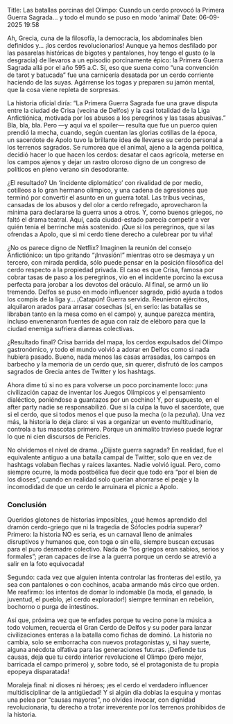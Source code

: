 Title: Las batallas porcinas del Olimpo: Cuando un cerdo provocó la Primera Guerra Sagrada… y todo el mundo se puso en modo ‘animal’
Date: 06-09-2025 19:58

Ah, Grecia, cuna de la filosofía, la democracia, los abdominales bien definidos y… ¡los cerdos revolucionarios! Aunque ya hemos desfilado por las pasarelas históricas de bigotes y pantalones, hoy tengo el gusto (o la desgracia) de llevaros a un episodio porcinamente épico: la Primera Guerra Sagrada allá por el año 595 a.C. Sí, eso que suena como “una convención de tarot y batucada” fue una carnicería desatada por un cerdo corriente haciendo de las suyas. Agárrense los togas y preparen su jamón mental, que la cosa viene repleta de sorpresas.

La historia oficial diría: “La Primera Guerra Sagrada fue una grave disputa entre la ciudad de Crisa (vecina de Delfos) y la casi totalidad de la Liga Anfictiónica, motivada por los abusos a los peregrinos y las tasas abusivas.” Bla, bla, bla. Pero —y aquí va el spoiler— resulta que fue un puerco quien prendió la mecha, cuando, según cuentan las glorias cotillas de la época, un sacerdote de Apolo tuvo la brillante idea de llevarse su cerdo personal a los terrenos sagrados. Se rumorea que el animal, ajeno a la agenda política, decidió hacer lo que hacen los cerdos: desatar el caos agrícola, meterse en los campos ajenos y dejar un rastro oloroso digno de un congreso de políticos en pleno verano sin desodorante.

¿El resultado? Un ‘incidente diplomático’ con rivalidad de por medio, cotilleos a lo gran hermano olímpico, y una cadena de agresiones que terminó por convertir el asunto en un guerra total. Las tribus vecinas, cansadas de los abusos y del olor a cerdo refregado, aprovecharon la mínima para declararse la guerra unos a otros. Y, como buenos griegos, no faltó el drama teatral. Aquí, cada ciudad-estado parecía competir a ver quién tenía el berrinche más sostenido. ¡Que si los peregrinos, que si las ofrendas a Apolo, que si mi cerdo tiene derecho a culebrear por tu viña!

¿No os parece digno de Netflix? Imaginen la reunión del consejo Anfictiónico: un tipo gritando “¡Invasión!” mientras otro se desmaya y un tercero, con mirada perdida, sólo puede pensar en la posición filosófica del cerdo respecto a la propiedad privada. El caso es que Crisa, famosa por cobrar tasas de paso a los peregrinos, vio en el incidente porcino la excusa perfecta para jorobar a los devotos del oráculo. Al final, se armó un lío tremendo. Delfos se puso en modo influencer sagrado, pidió ayuda a todos los compis de la liga y… ¡Catapún! Guerra servida. Reunieron ejércitos, alquilaron arados para arrasar cosechas (sí, en serio: las batallas se libraban tanto en la mesa como en el campo) y, aunque parezca mentira, incluso envenenaron fuentes de agua con raíz de eléboro para que la ciudad enemiga sufriera diarreas colectivas.

¿Resultado final? Crisa barrida del mapa, los cerdos expulsados del Olimpo gastronómico, y todo el mundo volvió a adorar en Delfos como si nada hubiera pasado. Bueno, nada menos las casas arrasadas, los campos en barbecho y la memoria de un cerdo que, sin querer, disfrutó de los campos sagrados de Grecia antes de Twitter y los hashtags.

Ahora dime tú si no es para volverse un poco porcinamente loco: ¡una civilización capaz de inventar los Juegos Olímpicos y el pensamiento dialéctico, poniéndose a guantazos por un cochino! Y, por supuesto, en el after party nadie se responsabilizó. Que si la culpa la tuvo el sacerdote, que si el cerdo, que si todos menos el que puso la mecha (o la pezuña). Una vez más, la historia lo deja claro: si vas a organizar un evento multitudinario, controla a tus mascotas primero. Porque un animalito travieso puede lograr lo que ni cien discursos de Pericles.

No olvidemos el nivel de drama. ¿Dijiste guerra sagrada? En realidad, fue el equivalente antiguo a una batalla campal de Twitter, solo que en vez de hashtags volaban flechas y raíces laxantes. Nadie volvió igual. Pero, como siempre ocurre, la moda postbélica fue decir que todo era “por el bien de los dioses”, cuando en realidad solo querían ahorrarse el peaje y la incomodidad de que un cerdo le arruinara el picnic a Apolo.

### Conclusión
Queridos glotones de historias imposibles, ¿qué hemos aprendido del dramón cerdo-griego que ni la tragedia de Sófocles podría superar? Primero: la historia NO es seria, es un carnaval lleno de animales disruptivos y humanos que, con toga o sin ella, siempre buscan excusas para el puro desmadre colectivo. Nada de “los griegos eran sabios, serios y formales”; ¡eran capaces de irse a la guerra porque un cerdo se atrevió a salir en la foto equivocada!

Segundo: cada vez que alguien intenta controlar las fronteras del estilo, ya sea con pantalones o con cochinos, acaba armando más circo que orden. Me reafirmo: los intentos de domar lo indomable (la moda, el ganado, la juventud, el pueblo, ¡el cerdo explorador!) siempre terminan en rebelión, bochorno o purga de intestinos.

Así que, próxima vez que te enfades porque tu vecino pone la música a todo volumen, recuerda el Gran Cerdo de Delfos y su poder para lanzar civilizaciones enteras a la batalla como fichas de dominó. La historia no cambia, solo se emborracha con nuevos protagonistas y, si hay suerte, alguna anécdota olfativa para las generaciones futuras. ¡Defiende tus causas, deja que tu cerdo interior revolucione el Olimpo (pero mejor, barricada el campo primero) y, sobre todo, sé el protagonista de tu propia epopeya disparatada!

Moraleja final: ni dioses ni héroes; ¡es el cerdo el verdadero influencer multidisciplinar de la antigüedad! Y si algún día doblas la esquina y montas una pelea por “causas mayores”, no olvides invocar, con dignidad revolucionaria, tu derecho a trotar irreverente por los terrenos prohibidos de la historia.